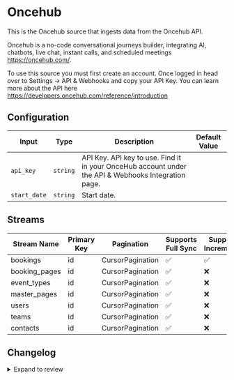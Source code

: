 # Oncehub
This is the Oncehub source that ingests data from the Oncehub API.

Oncehub is a no-code conversational journeys builder, integrating AI, chatbots, live chat, instant calls, and scheduled meetings https://oncehub.com/.

To use this source you must first create an account. Once logged in head over to Settings -&gt; API &amp; Webhooks and copy your API Key.
You can learn more about the API here https://developers.oncehub.com/reference/introduction

## Configuration

| Input | Type | Description | Default Value |
|-------|------|-------------|---------------|
| `api_key` | `string` | API Key. API key to use. Find it in your OnceHub account under the API &amp; Webhooks Integration page. |  |
| `start_date` | `string` | Start date.  |  |

## Streams
| Stream Name | Primary Key | Pagination | Supports Full Sync | Supports Incremental |
|-------------|-------------|------------|---------------------|----------------------|
| bookings | id | CursorPagination | ✅ |  ✅  |
| booking_pages | id | CursorPagination | ✅ |  ❌  |
| event_types | id | CursorPagination | ✅ |  ❌  |
| master_pages | id | CursorPagination | ✅ |  ❌  |
| users | id | CursorPagination | ✅ |  ❌  |
| teams | id | CursorPagination | ✅ |  ❌  |
| contacts | id | CursorPagination | ✅ |  ❌  |

## Changelog

<details>
  <summary>Expand to review</summary>

| Version          | Date              | Pull Request | Subject        |
|------------------|-------------------|--------------|----------------|
| 0.0.31 | 2025-08-02 | [64185](https://github.com/airbytehq/airbyte/pull/64185) | Update dependencies |
| 0.0.30 | 2025-07-26 | [63831](https://github.com/airbytehq/airbyte/pull/63831) | Update dependencies |
| 0.0.29 | 2025-07-19 | [63407](https://github.com/airbytehq/airbyte/pull/63407) | Update dependencies |
| 0.0.28 | 2025-07-12 | [63219](https://github.com/airbytehq/airbyte/pull/63219) | Update dependencies |
| 0.0.27 | 2025-07-05 | [62543](https://github.com/airbytehq/airbyte/pull/62543) | Update dependencies |
| 0.0.26 | 2025-06-28 | [62321](https://github.com/airbytehq/airbyte/pull/62321) | Update dependencies |
| 0.0.25 | 2025-06-21 | [61895](https://github.com/airbytehq/airbyte/pull/61895) | Update dependencies |
| 0.0.24 | 2025-06-14 | [61050](https://github.com/airbytehq/airbyte/pull/61050) | Update dependencies |
| 0.0.23 | 2025-05-24 | [60483](https://github.com/airbytehq/airbyte/pull/60483) | Update dependencies |
| 0.0.22 | 2025-05-10 | [60091](https://github.com/airbytehq/airbyte/pull/60091) | Update dependencies |
| 0.0.21 | 2025-05-03 | [59491](https://github.com/airbytehq/airbyte/pull/59491) | Update dependencies |
| 0.0.20 | 2025-04-27 | [59061](https://github.com/airbytehq/airbyte/pull/59061) | Update dependencies |
| 0.0.19 | 2025-04-19 | [58527](https://github.com/airbytehq/airbyte/pull/58527) | Update dependencies |
| 0.0.18 | 2025-04-12 | [57917](https://github.com/airbytehq/airbyte/pull/57917) | Update dependencies |
| 0.0.17 | 2025-04-05 | [57317](https://github.com/airbytehq/airbyte/pull/57317) | Update dependencies |
| 0.0.16 | 2025-03-29 | [56760](https://github.com/airbytehq/airbyte/pull/56760) | Update dependencies |
| 0.0.15 | 2025-03-22 | [56174](https://github.com/airbytehq/airbyte/pull/56174) | Update dependencies |
| 0.0.14 | 2025-03-08 | [55071](https://github.com/airbytehq/airbyte/pull/55071) | Update dependencies |
| 0.0.13 | 2025-02-23 | [54565](https://github.com/airbytehq/airbyte/pull/54565) | Update dependencies |
| 0.0.12 | 2025-02-15 | [53994](https://github.com/airbytehq/airbyte/pull/53994) | Update dependencies |
| 0.0.11 | 2025-02-08 | [53504](https://github.com/airbytehq/airbyte/pull/53504) | Update dependencies |
| 0.0.10 | 2025-02-01 | [52996](https://github.com/airbytehq/airbyte/pull/52996) | Update dependencies |
| 0.0.9 | 2025-01-25 | [52487](https://github.com/airbytehq/airbyte/pull/52487) | Update dependencies |
| 0.0.8 | 2025-01-18 | [51919](https://github.com/airbytehq/airbyte/pull/51919) | Update dependencies |
| 0.0.7 | 2025-01-11 | [51329](https://github.com/airbytehq/airbyte/pull/51329) | Update dependencies |
| 0.0.6 | 2024-12-28 | [50690](https://github.com/airbytehq/airbyte/pull/50690) | Update dependencies |
| 0.0.5 | 2024-12-21 | [50238](https://github.com/airbytehq/airbyte/pull/50238) | Update dependencies |
| 0.0.4 | 2024-12-14 | [49725](https://github.com/airbytehq/airbyte/pull/49725) | Update dependencies |
| 0.0.3 | 2024-12-12 | [49329](https://github.com/airbytehq/airbyte/pull/49329) | Update dependencies |
| 0.0.2 | 2024-12-11 | [49094](https://github.com/airbytehq/airbyte/pull/49094) | Starting with this version, the Docker image is now rootless. Please note that this and future versions will not be compatible with Airbyte versions earlier than 0.64 |
| 0.0.1 | 2024-10-30 | | Initial release by [@aazam-gh](https://github.com/aazam-gh) via Connector Builder |

</details>

